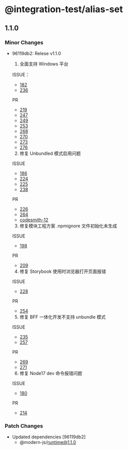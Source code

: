 # @integration-test/alias-set

## 1.1.0
### Minor Changes

- 96119db2: Relese v1.1.0
  
  1. 全面支持 Windows 平台
  
  ISSUE：
  
  - [182](https://github.com/modern-js-dev/modern.js/issues/182)
  - [236](https://github.com/modern-js-dev/modern.js/issues/236)
  
  PR
  
  - [219](https://github.com/modern-js-dev/modern.js/pull/219)
  - [247](https://github.com/modern-js-dev/modern.js/pull/247)
  - [249](https://github.com/modern-js-dev/modern.js/pull/249)
  - [253](https://github.com/modern-js-dev/modern.js/pull/253)
  - [268](https://github.com/modern-js-dev/modern.js/pull/268)
  - [270](https://github.com/modern-js-dev/modern.js/pull/270)
  - [273](https://github.com/modern-js-dev/modern.js/pull/273)
  - [276](https://github.com/modern-js-dev/modern.js/pull/276)
  
  2. 修复 Unbundled 模式启用问题
  
  ISSUE
  
  - [186](https://github.com/modern-js-dev/modern.js/issues/186)
  - [224](https://github.com/modern-js-dev/modern.js/issues/224)
  - [225](https://github.com/modern-js-dev/modern.js/issues/225)
  - [238](https://github.com/modern-js-dev/modern.js/issues/238)
  
  PR
  
  - [226](https://github.com/modern-js-dev/modern.js/pull/226)
  - [264](https://github.com/modern-js-dev/modern.js/pull/264)
  - [codesmith-12](https://github.com/modern-js-dev/codesmith/pull/12)
  
  3. 修复模块工程方案 .npmignore 文件初始化未生成
  
  ISSUE
  
  - [198](https://github.com/modern-js-dev/modern.js/issues/198)
  
  PR
  
  - [209](https://github.com/modern-js-dev/modern.js/pull/209)
  
  4. 修复 Storybook 使用时浏览器打开页面报错
  
  ISSUE
  
  - [228](https://github.com/modern-js-dev/modern.js/issues/228)
  
  PR
  
  - [254](https://github.com/modern-js-dev/modern.js/pull/254)
  
  5. 修复 BFF 一体化开发不支持 unbundle 模式
  
  ISSUE
  
  - [235](https://github.com/modern-js-dev/modern.js/issues/235)
  - [257](https://github.com/modern-js-dev/modern.js/issues/257)
  
  PR
  
  - [269](https://github.com/modern-js-dev/modern.js/pull/269)
  - [271](https://github.com/modern-js-dev/modern.js/pull/271)
  
  6. 修复 Node17 dev 命令报错问题
  
  ISSUE
  
  - [180](https://github.com/modern-js-dev/modern.js/issues/180)
  
  PR
  
  - [214](https://github.com/modern-js-dev/modern.js/pull/214)

### Patch Changes

- Updated dependencies [96119db2]
  - @modern-js/runtime@1.1.0
